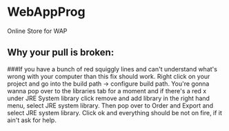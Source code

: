 # WebAppProg
Online Store for WAP

Why your pull is broken:
-----------------------
  ###If you have a bunch of red squiggly lines and can't understand what's wrong with your computer than this fix should work. Right click on your project and go into the build path -> configure build path. You're gonna wanna pop over to the libraries tab for a moment and if there's a red x under JRE System library click remove and add library in the right hand menu, select JRE system library. Then pop over to Order and Export and select JRE system library. Click ok and everything should be not on fire, if it ain't ask for help.
